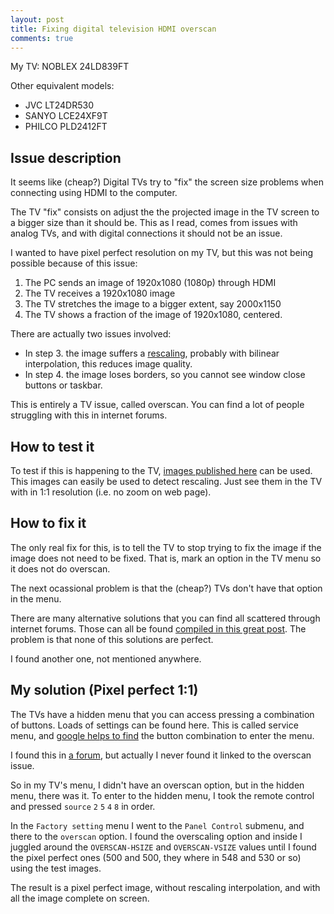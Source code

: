 ```yaml
---
layout: post
title: Fixing digital television HDMI overscan
comments: true
---
```


My TV: NOBLEX 24LD839FT

Other equivalent models: 

- JVC LT24DR530
- SANYO LCE24XF9T
- PHILCO PLD2412FT

## Issue description

It seems like (cheap?) Digital TVs try to "fix" the screen size problems when connecting using HDMI to the computer.

The TV "fix" consists on adjust the the projected image in the TV screen to a bigger size than it should be. This as I read, comes from issues with analog TVs, and with digital connections it should not be an issue.

I wanted to have pixel perfect resolution on my TV, but this was not being possible because of this issue:

 1. The PC sends an image of 1920x1080 (1080p) through HDMI
 2. The TV receives a 1920x1080 image
 3. The TV stretches the image to a bigger extent, say 2000x1150
 4. The TV shows a fraction of the image of 1920x1080, centered.

There are actually two issues involved:

 - In step 3. the image suffers a [rescaling](https://en.wikipedia.org/wiki/Image_scaling), probably with bilinear interpolation, this reduces image quality.
 - In step 4. the image loses borders, so you cannot see window close buttons or taskbar.

This is entirely a TV issue, called overscan. You can find a lot of people struggling with this in internet forums.

## How to test it

To test if this is happening to the TV, [images published here](http://www.fossiltoys.com/monitor.html) can be used. This images can easily be used to detect rescaling. Just see them in the TV with in 1:1 resolution (i.e. no zoom on web page).

## How to fix it

The only real fix for this, is to tell the TV to stop trying to fix the image if the image does not need to be fixed. That is, mark an option in the TV menu so it does not do overscan.

The next ocassional problem is that the (cheap?) TVs don't have that option in the menu.

There are many alternative solutions that you can find all scattered through internet forums. Those can all be found [compiled in this great post](http://ralsina.me/weblog/posts/overscan-fix-for-intel-on-a-cheap-tv.html). The problem is that none of this solutions are perfect.

I found another one, not mentioned anywhere.

## My solution (Pixel perfect 1:1)

The TVs have a hidden menu that you can access pressing a combination of buttons. Loads of settings can be found here. This is called service menu, and [google helps to find](https://www.google.com.ar/webhp#q=service+menu+tv) the button combination to enter the menu.

I found this in [a forum](http://www.tdtlatinoamerica.com.ar/forotdt/viewtopic.php?f=29&t=1253), but actually I never found it linked to the overscan issue.

So in my TV's menu, I didn't have an overscan option, but in the hidden menu, there was it. To enter to the hidden menu, I took the remote control and pressed `source` `2` `5` `4` `8`  in order.

In the `Factory setting` menu I went to the `Panel Control` submenu, and there to the `overscan` option. I found the overscaling option and inside I juggled around the `OVERSCAN-HSIZE` and `OVERSCAN-VSIZE` values until I found the pixel perfect ones (500 and 500, they where in 548 and 530 or so) using the test images.

The result is a pixel perfect image, without rescaling interpolation, and with all the image complete on screen.

